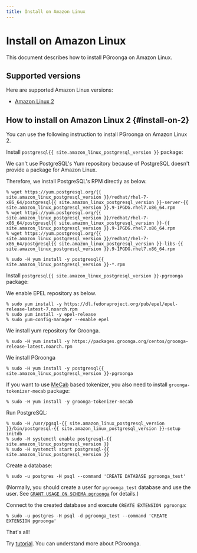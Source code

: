 ```yaml
---
title: Install on Amazon Linux
---
```


# Install on Amazon Linux

This document describes how to install PGroonga on Amazon Linux.

## Supported versions

Here are supported Amazon Linux versions:

  * [Amazon Linux 2](#install-on-2)

## How to install on Amazon Linux 2 {#install-on-2}

You can use the following instruction to install PGroonga on Amazon Linux 2.

Install `postgresql{{ site.amazon_linux_postgresql_version }}` package:

We can't use PostgreSQL's Yum repository because of PostgreSQL doesn't provide a package for Amazon Linux.

Therefore, we install PostgreSQL's RPM directly as below.

```console
% wget https://yum.postgresql.org/{{ site.amazon_linux_postgresql_version }}/redhat/rhel-7-x86_64/postgresql{{ site.amazon_linux_postgresql_version }}-server-{{ site.amazon_linux_postgresql_version }}.9-1PGDG.rhel7.x86_64.rpm
% wget https://yum.postgresql.org/{{ site.amazon_linux_postgresql_version }}/redhat/rhel-7-x86_64/postgresql{{ site.amazon_linux_postgresql_version }}-{{ site.amazon_linux_postgresql_version }}.9-1PGDG.rhel7.x86_64.rpm
% wget https://yum.postgresql.org/{{ site.amazon_linux_postgresql_version }}/redhat/rhel-7-x86_64/postgresql{{ site.amazon_linux_postgresql_version }}-libs-{{ site.amazon_linux_postgresql_version }}.9-1PGDG.rhel7.x86_64.rpm

% sudo -H yum install -y postgresql{{ site.amazon_linux_postgresql_version }}-*.rpm
```

Install `postgresql{{ site.amazon_linux_postgresql_version }}-pgroonga` package:

We enable EPEL repository as below.

```console
% sudo yum install -y https://dl.fedoraproject.org/pub/epel/epel-release-latest-7.noarch.rpm
% sudo yum install -y epel-release
% sudo yum-config-manager --enable epel
```

We install yum repository for Groonga.

```console
% sudo -H yum install -y https://packages.groonga.org/centos/groonga-release-latest.noarch.rpm
```

We install PGroonga

```console
% sudo -H yum install -y postgresql{{ site.amazon_linux_postgresql_version }}-pgroonga
```

If you want to use [MeCab](http://taku910.github.io/mecab/) based tokenizer, you also need to install `groonga-tokenizer-mecab` package:

```console
% sudo -H yum install -y groonga-tokenizer-mecab
```

Run PostgreSQL:

```console
% sudo -H /usr/pgsql-{{ site.amazon_linux_postgresql_version }}/bin/postgresql-{{ site.amazon_linux_postgresql_version }}-setup initdb
% sudo -H systemctl enable postgresql-{{ site.amazon_linux_postgresql_version }}
% sudo -H systemctl start postgresql-{{ site.amazon_linux_postgresql_version }}
```

Create a database:

```console
% sudo -u postgres -H psql --command 'CREATE DATABASE pgroonga_test'
```

(Normally, you should create a user for `pgroonga_test` database and use the user. See [`GRANT USAGE ON SCHEMA pgroonga`](../reference/grant-usage-on-schema-pgroonga.html) for details.)

Connect to the created database and execute `CREATE EXTENSION pgroonga`:

```console
% sudo -u postgres -H psql -d pgroonga_test --command 'CREATE EXTENSION pgroonga'
```

That's all!

Try [tutorial](../tutorial/). You can understand more about PGroonga.
